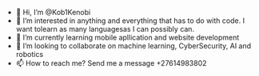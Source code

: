 - 👋 Hi, I’m @Kob1Kenobi
- 👀 I’m interested in anything and everything that has to do with code. I want tolearn as many languagesas I can possibly can.
- 🌱 I’m currently learning mobile apllication and website development
- 💞️ I’m looking to collaborate on machine learning, CyberSecurity, AI and robotics
- 📫 How to reach me? Send me a message +27614983802

<!---
Kob1Kenobi/Kob1Kenobi is a ✨ special ✨ repository because its `README.md` (this file) appears on your GitHub profile.
You can click the Preview link to take a look at your changes.
--->
